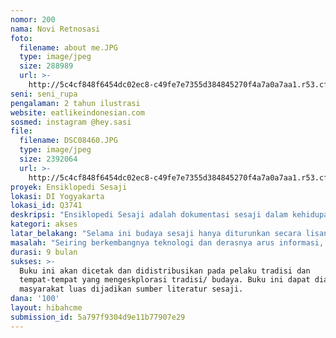 ```yaml
---
nomor: 200
nama: Novi Retnosasi
foto:
  filename: about me.JPG
  type: image/jpeg
  size: 288989
  url: >-
    http://5c4cf848f6454dc02ec8-c49fe7e7355d384845270f4a7a0a7aa1.r53.cf2.rackcdn.com/23754cbb-d6dd-40ad-a4f8-0b9febd7a440/about%20me.JPG
seni: seni_rupa
pengalaman: 2 tahun ilustrasi
website: eatlikeindonesian.com
sosmed: instagram @hey.sasi
file:
  filename: DSC08460.JPG
  type: image/jpeg
  size: 2392064
  url: >-
    http://5c4cf848f6454dc02ec8-c49fe7e7355d384845270f4a7a0a7aa1.r53.cf2.rackcdn.com/3c8e5113-2ba7-44a0-8b30-67c4d2a36cba/DSC08460.JPG
proyek: Ensiklopedi Sesaji
lokasi: DI Yogyakarta
lokasi_id: Q3741
deskripsi: "Ensiklopedi Sesaji adalah dokumentasi sesaji dalam kehidupan masyarakat tradisi oleh Novi Retnosasi. Karya ini akan mendokumentasikan sesaji-sesaji yang ada pada kegiatan tradisi secara langsung maupun yang dituturkan oleh para pelaku tradisi.\r\nHasil akhir dari proyek Ensiklopedi Sesaji ini akan berbentuk fisik yaitu buku cetak yang berisi informasi visual dan verbal. Secara visual, Ensiklopedi Sesaji akan berisi ilustrasi grafis manual hasil eksplorasi penggagas proyek. Dijelaskan pula komponen-komponen (uborampe), asal-usul sesaji, dan perannya dalam tatanan hidup masyarakat tradisi. Sebelum pendistribusian buku, akan diadakan pameran visual hasil dari dokumentasi dan peluncuran buku tersebut. Buku ini akan didistribusikan ke pelaku tradisi dan tempat-tempat yang mengeskplorasi tradisi/ budaya."
kategori: akses
latar_belakang: "Selama ini budaya sesaji hanya diturunkan secara lisan. Salah satu kelemahan penuturan lisan adalah keterbatasan daya ingat sang penutur. Informasi juga bisa hilang begitu saja apabila sang penutur wafat.  Maka betapa pentingnya sebuah literatur sesaji untuk diwujudkan. \r\nSesaji bisa beragam bentuknya dari daerah ke daerah bahkan dari setiap rumah ke rumah pun bisa berbeda. Semua bergantung pada kebutuhan dan kemampuan si pembuat sesaji itu sendiri. Namun dapat diketahui benang merahnya yaitu sesaji sebagai unsur penting dalam kehidupan masyarakat tradisi dan akan selalu ada selama para pelaku tradisi ada. Bagi masyrakat tradisi, sesaji merupakan salah satu bentuk syukur dan keihlasan melalui simbol-simbol sesaji. Jika sesaji itu bukti menaklukan setan, maka setan dalam dirilah yang harus ditaklukkan dengan cara ikhlas. Keikhlasan dan keseimbangan alam dapat terwujud melalui sesaji karena bahan-bahan sesaji merupakan hasil dari kebun sendiri. Oleh karena itu, manusia harus menanam pohon/tumbuhan atau beternak yang dapat digunakan untuk sesaji."
masalah: "Seiring berkembangnya teknologi dan derasnya arus informasi, masyarakat mulai berlomba-lomba untuk modernisasi. Hal-hal yang berbau tradisi dianggap usang dan tidak masuk akal. Ada tidaknya sesaji, semua masih berjalan sebagaimana mestinya. Perlahan masyarakat meninggalkan tradisi sesaji karena dianggap tidak praktis bahkan beberapa menganggap musrik.\r\nSelain itu, selama ini literasi yang beredar mengenai sesaji berupa buku teks dengan penggambaran visual yang sangat terbatas sehingga tidak mudah diidentifikasi oleh pembaca."
durasi: 9 bulan
sukses: >-
  Buku ini akan dicetak dan didistribusikan pada pelaku tradisi dan
  tempat-tempat yang mengeskplorasi tradisi/ budaya. Buku ini dapat diakses oleh
  masyarakat luas dijadikan sumber literatur sesaji.
dana: '100'
layout: hibahcme
submission_id: 5a797f9304d9e11b77907e29
---
```

